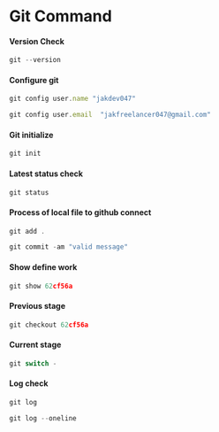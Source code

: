 # Git Command

#### Version Check

```jsx
git --version
```

#### Configure git

```jsx
git config user.name "jakdev047" 
```

```jsx
git config user.email  "jakfreelancer047@gmail.com" 
```

####  Git initialize

```jsx
git init
```

####  Latest status check

```jsx
git status
```

####  Process of local file to github connect

```jsx
git add .
```

```jsx
git commit -am "valid message"
```

####  Show define work

```jsx
git show 62cf56a
```

####  Previous stage

```jsx
git checkout 62cf56a
```

####  Current stage

```jsx
git switch -
```

####  Log check

```jsx
git log
```

```jsx
git log --oneline
```
